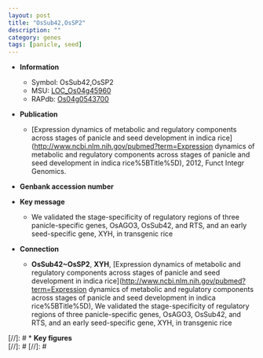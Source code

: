 ```yaml
---
layout: post
title: "OsSub42,OsSP2"
description: ""
category: genes
tags: [panicle, seed]
---
```


* **Information**  
    + Symbol: OsSub42,OsSP2  
    + MSU: [LOC_Os04g45960](http://rice.plantbiology.msu.edu/cgi-bin/ORF_infopage.cgi?orf=LOC_Os04g45960)  
    + RAPdb: [Os04g0543700](http://rapdb.dna.affrc.go.jp/viewer/gbrowse_details/irgsp1?name=Os04g0543700)  

* **Publication**  
    + [Expression dynamics of metabolic and regulatory components across stages of panicle and seed development in indica rice](http://www.ncbi.nlm.nih.gov/pubmed?term=Expression dynamics of metabolic and regulatory components across stages of panicle and seed development in indica rice%5BTitle%5D), 2012, Funct Integr Genomics.

* **Genbank accession number**  

* **Key message**  
    + We validated the stage-specificity of regulatory regions of three panicle-specific genes, OsAGO3, OsSub42, and RTS, and an early seed-specific gene, XYH, in transgenic rice

* **Connection**  
    + __OsSub42~OsSP2__, __XYH__, [Expression dynamics of metabolic and regulatory components across stages of panicle and seed development in indica rice](http://www.ncbi.nlm.nih.gov/pubmed?term=Expression dynamics of metabolic and regulatory components across stages of panicle and seed development in indica rice%5BTitle%5D), We validated the stage-specificity of regulatory regions of three panicle-specific genes, OsAGO3, OsSub42, and RTS, and an early seed-specific gene, XYH, in transgenic rice

[//]: # * **Key figures**  
[//]: # 
[//]: # 
